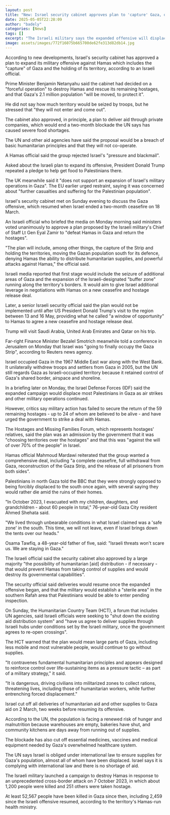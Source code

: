 ```yaml
---
layout: post
title: "New: Israel security cabinet approves plan to 'capture' Gaza, official says"
date: 2025-05-05T22:28:09
author: "badely"
categories: [News]
tags: []
excerpt: "The Israeli military says the expanded offensive will displace most Palestinians in Gaza."
image: assets/images/772f16075b665700de62fe313d82db14.jpg
---
```


According to new developments, Israel's security cabinet has approved a plan to expand its military offensive against Hamas which includes the "capture" of Gaza and the holding of its territory, according to an Israeli official.

Prime Minister Benjamin Netanyahu said the cabinet had decided on a "forceful operation" to destroy Hamas and rescue its remaining hostages, and that Gaza's 2.1 million population "will be moved, to protect it".

He did not say how much territory would be seized by troops, but he stressed that "they will not enter and come out".

The cabinet also approved, in principle, a plan to deliver aid through private companies, which would end a two-month blockade the UN says has caused severe food shortages.

The UN and other aid agencies have said the proposal would be a breach of basic humanitarian principles and that they will not co-operate.

A Hamas official said the group rejected Israel's "pressure and blackmail".

Asked about the Israeli plan to expand its offensive, President Donald Trump repeated a pledge to help get food to Palestinians there.

The UK meanwhile said it "does not support an expansion of Israel's military operations in Gaza". The EU earlier urged restraint, saying it was concerned about "further casualties and suffering for the Palestinian population".

Israel's security cabinet met on Sunday evening to discuss the Gaza offensive, which resumed when Israel ended a two-month ceasefire on 18 March.

An Israeli official who briefed the media on Monday morning said ministers voted unanimously to approve a plan proposed by the Israeli military's Chief of Staff Lt Gen Eyal Zamir to "defeat Hamas in Gaza and return the hostages".

"The plan will include, among other things, the capture of the Strip and holding the territories, moving the Gazan population south for its defence, denying Hamas the ability to distribute humanitarian supplies, and powerful attacks against Hamas," the official said.

Israeli media reported that first stage would include the seizure of additional areas of Gaza and the expansion of the Israeli-designated "buffer zone" running along the territory's borders. It would aim to give Israel additional leverage in negotiations with Hamas on a new ceasefire and hostage release deal.

Later, a senior Israeli security official said the plan would not be implemented until after US President Donald Trump's visit to the region between 13 and 16 May, providing what he called "a window of opportunity" to Hamas to agree a new ceasefire and hostage release deal. 

Trump will visit Saudi Arabia, United Arab Emirates and Qatar on his trip. 

Far-right Finance Minister Bezalel Smotrich meanwhile told a conference in Jerusalem on Monday that Israel was "going to finally occupy the Gaza Strip", according to Reuters news agency.

Israel occupied Gaza in the 1967 Middle East war along with the West Bank. It unilaterally withdrew troops and settlers from Gaza in 2005, but the UN still regards Gaza as Israeli-occupied territory because it retained control of Gaza's shared border, airspace and shoreline.

In a briefing later on Monday, the Israel Defense Forces (IDF) said the expanded campaign would displace most Palestinians in Gaza as air strikes and other military operations continued. 

However, critics say military action has failed to secure the return of the 59 remaining hostages - up to 24 of whom are believed to be alive - and have urged the government to strike a deal with Hamas.

The Hostages and Missing Families Forum, which represents hostages' relatives, said the plan was an admission by the government that it was "choosing territories over the hostages" and that this was "against the will of over 70% of the people" in Israel.

Hamas official Mahmoud Mardawi reiterated that the group wanted a comprehensive deal, including "a complete ceasefire, full withdrawal from Gaza, reconstruction of the Gaza Strip, and the release of all prisoners from both sides".

Palestinians in north Gaza told the BBC that they were strongly opposed to being forcibly displaced to the south once again, with several saying they would rather die amid the ruins of their homes.

"In October 2023, I evacuated with my children, daughters, and grandchildren - about 60 people in total," 76-year-old Gaza City resident Ahmed Shehata said.

"We lived through unbearable conditions in what Israel claimed was a 'safe zone' in the south. This time, we will not leave, even if Israel brings down the tents over our heads."

Osama Tawfiq, a 48-year-old father of five, said: "Israeli threats won't scare us. We are staying in Gaza."

The Israeli official said the security cabinet also approved by a large majority "the possibility of humanitarian [aid] distribution - if necessary - that would prevent Hamas from taking control of supplies and would destroy its governmental capabilities".

The security official said deliveries would resume once the expanded offensive began, and that the military would establish a "sterile area" in the southern Rafah area that Palestinians would be able to enter pending inspection.

On Sunday, the Humanitarian Country Team (HCT), a forum that includes UN agencies, said Israeli officials were seeking to "shut down the existing aid distribution system" and "have us agree to deliver supplies through Israeli hubs under conditions set by the Israeli military, once the government agrees to re-open crossings".

The HCT warned that the plan would mean large parts of Gaza, including less mobile and most vulnerable people, would continue to go without supplies.

"It contravenes fundamental humanitarian principles and appears designed to reinforce control over life-sustaining items as a pressure tactic – as part of a military strategy," it said.

"It is dangerous, driving civilians into militarized zones to collect rations, threatening lives, including those of humanitarian workers, while further entrenching forced displacement."

Israel cut off all deliveries of humanitarian aid and other supplies to Gaza aid on 2 March, two weeks before resuming its offensive.

According to the UN, the population is facing a renewed risk of hunger and malnutrition because warehouses are empty, bakeries have shut, and community kitchens are days away from running out of supplies.

The blockade has also cut off essential medicines, vaccines and medical equipment needed by Gaza's overwhelmed healthcare system.

The UN says Israel is obliged under international law to ensure supplies for Gaza's population, almost all of whom have been displaced. Israel says it is complying with international law and there is no shortage of aid.

The Israeli military launched a campaign to destroy Hamas in response to an unprecedented cross-border attack on 7 October 2023, in which about 1,200 people were killed and 251 others were taken hostage.

At least 52,567 people have been killed in Gaza since then, including 2,459 since the Israeli offensive resumed, according to the territory's Hamas-run health ministry.

